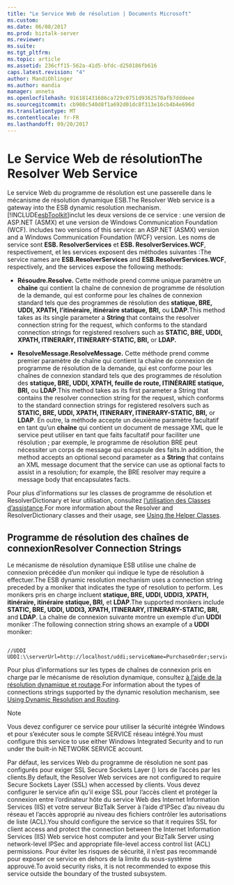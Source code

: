 ```yaml
---
title: "Le Service Web de résolution | Documents Microsoft"
ms.custom: 
ms.date: 06/08/2017
ms.prod: biztalk-server
ms.reviewer: 
ms.suite: 
ms.tgt_pltfrm: 
ms.topic: article
ms.assetid: 236cff15-562a-41d5-bfdc-d250186fb616
caps.latest.revision: "4"
author: MandiOhlinger
ms.author: mandia
manager: anneta
ms.openlocfilehash: 916181431686ca729c0751d9362570afb7dddeee
ms.sourcegitcommit: cb908c540d8f1a692d01dc8f313e16cb4b4e696d
ms.translationtype: MT
ms.contentlocale: fr-FR
ms.lasthandoff: 09/20/2017
---
```

# <a name="the-resolver-web-service"></a><span data-ttu-id="e6466-102">Le Service Web de résolution</span><span class="sxs-lookup"><span data-stu-id="e6466-102">The Resolver Web Service</span></span>
<span data-ttu-id="e6466-103">Le service Web du programme de résolution est une passerelle dans le mécanisme de résolution dynamique ESB.</span><span class="sxs-lookup"><span data-stu-id="e6466-103">The Resolver Web service is a gateway into the ESB dynamic resolution mechanism.</span></span> [!INCLUDE[esbToolkit](../includes/esbtoolkit-md.md)]<span data-ttu-id="e6466-104">inclut les deux versions de ce service : une version de ASP.NET (ASMX) et une version de Windows Communication Foundation (WCF).</span><span class="sxs-lookup"><span data-stu-id="e6466-104"> includes two versions of this service: an ASP.NET (ASMX) version and a Windows Communication Foundation (WCF) version.</span></span> <span data-ttu-id="e6466-105">Les noms de service sont **ESB. ResolverServices** et **ESB. ResolverServices.WCF**, respectivement, et les services exposent des méthodes suivantes :</span><span class="sxs-lookup"><span data-stu-id="e6466-105">The service names are **ESB.ResolverServices** and **ESB.ResolverServices.WCF**, respectively, and the services expose the following methods:</span></span>  
  
-   <span data-ttu-id="e6466-106">**Résoudre.**</span><span class="sxs-lookup"><span data-stu-id="e6466-106">**Resolve.**</span></span> <span data-ttu-id="e6466-107">Cette méthode prend comme unique paramètre un **chaîne** qui contient la chaîne de connexion de programme de résolution de la demande, qui est conforme pour les chaînes de connexion standard tels que des programmes de résolution des **statique, BRE, UDDI, XPATH, l’itinéraire, itinéraire statique, BRI,** ou **LDAP.**</span><span class="sxs-lookup"><span data-stu-id="e6466-107">This method takes as its single parameter a **String** that contains the resolver connection string for the request, which conforms to the standard connection strings for registered resolvers such as **STATIC, BRE, UDDI, XPATH, ITINERARY, ITINERARY-STATIC, BRI,** or **LDAP.**</span></span>  
  
-   <span data-ttu-id="e6466-108">**ResolveMessage.**</span><span class="sxs-lookup"><span data-stu-id="e6466-108">**ResolveMessage.**</span></span> <span data-ttu-id="e6466-109">Cette méthode prend comme premier paramètre de chaîne qui contient la chaîne de connexion de programme de résolution de la demande, qui est conforme pour les chaînes de connexion standard tels que des programmes de résolution des **statique, BRE, UDDI, XPATH, feuille de route, ITINÉRAIRE statique, BRI,** ou **LDAP**.</span><span class="sxs-lookup"><span data-stu-id="e6466-109">This method takes as its first parameter a String that contains the resolver connection string for the request, which conforms to the standard connection strings for registered resolvers such as  **STATIC, BRE, UDDI, XPATH, ITINERARY, ITINERARY-STATIC, BRI,** or **LDAP**.</span></span> <span data-ttu-id="e6466-110">En outre, la méthode accepte un deuxième paramètre facultatif en tant qu’un **chaîne** qui contient un document de message XML que le service peut utiliser en tant que faits facultatif pour faciliter une résolution ; par exemple, le programme de résolution BRE peut nécessiter un corps de message qui encapsule des faits.</span><span class="sxs-lookup"><span data-stu-id="e6466-110">In addition, the method accepts an optional second parameter as a **String** that contains an XML message document that the service can use as optional facts to assist in a resolution; for example, the BRE resolver may require a message body that encapsulates facts.</span></span>  
  
 <span data-ttu-id="e6466-111">Pour plus d’informations sur les classes de programme de résolution et ResolverDictionary et leur utilisation, consultez [l’utilisation des Classes d’assistance](../esb-toolkit/using-the-helper-classes.md).</span><span class="sxs-lookup"><span data-stu-id="e6466-111">For more information about the Resolver and ResolverDictionary classes and their usage, see [Using the Helper Classes](../esb-toolkit/using-the-helper-classes.md).</span></span>  
  
## <a name="resolver-connection-strings"></a><span data-ttu-id="e6466-112">Programme de résolution des chaînes de connexion</span><span class="sxs-lookup"><span data-stu-id="e6466-112">Resolver Connection Strings</span></span>  
 <span data-ttu-id="e6466-113">Le mécanisme de résolution dynamique ESB utilise une chaîne de connexion précédée d’un moniker qui indique le type de résolution à effectuer.</span><span class="sxs-lookup"><span data-stu-id="e6466-113">The ESB dynamic resolution mechanism uses a connection string preceded by a moniker that indicates the type of resolution to perform.</span></span> <span data-ttu-id="e6466-114">Les monikers pris en charge incluent **statique, BRE, UDDI, UDDI3, XPATH, itinéraire, itinéraire statique, BRI,** et **LDAP**.</span><span class="sxs-lookup"><span data-stu-id="e6466-114">The supported monikers include **STATIC, BRE, UDDI, UDDI3, XPATH, ITINERARY, ITINERARY-STATIC, BRI,** and **LDAP**.</span></span> <span data-ttu-id="e6466-115">La chaîne de connexion suivante montre un exemple d’un **UDDI** moniker :</span><span class="sxs-lookup"><span data-stu-id="e6466-115">The following connection string shows an example of a **UDDI** moniker:</span></span>  
  
```  
  
//UDDI  
UDDI:\\serverUrl=http://localhost/uddi;serviceName=PurchaseOrder;serviceProvider=Microsoft.Practices.ESB  
```  
  
 <span data-ttu-id="e6466-116">Pour plus d’informations sur les types de chaînes de connexion pris en charge par le mécanisme de résolution dynamique, consultez [à l’aide de la résolution dynamique et routage](../esb-toolkit/using-dynamic-resolution-and-routing.md).</span><span class="sxs-lookup"><span data-stu-id="e6466-116">For information about the types of connections strings supported by the dynamic resolution mechanism, see [Using Dynamic Resolution and Routing](../esb-toolkit/using-dynamic-resolution-and-routing.md).</span></span>  
  
> [!NOTE]
>  <span data-ttu-id="e6466-117">Vous devez configurer ce service pour utiliser la sécurité intégrée Windows et pour s’exécuter sous le compte SERVICE réseau intégré.</span><span class="sxs-lookup"><span data-stu-id="e6466-117">You must configure this service to use either Windows Integrated Security and to run under the built-in NETWORK SERVICE account.</span></span>  
>   
>  <span data-ttu-id="e6466-118">Par défaut, les services Web du programme de résolution ne sont pas configurés pour exiger SSL Secure Sockets Layer () lors de l’accès par les clients.</span><span class="sxs-lookup"><span data-stu-id="e6466-118">By default, the Resolver Web services are not configured to require Secure Sockets Layer (SSL) when accessed by clients.</span></span> <span data-ttu-id="e6466-119">Vous devez configurer le service afin qu’il exige SSL pour l’accès client et protéger la connexion entre l’ordinateur hôte du service Web des Internet Information Services (IIS) et votre serveur BizTalk Server à l’aide d’IPSec d’au niveau du réseau et l’accès approprié au niveau des fichiers contrôler les autorisations de liste (ACL).</span><span class="sxs-lookup"><span data-stu-id="e6466-119">You should configure the service so that it requires SSL for client access and protect the connection between the Internet Information Services (IIS) Web service host computer and your BizTalk Server using network-level IPSec and appropriate file-level access control list (ACL) permissions.</span></span> <span data-ttu-id="e6466-120">Pour éviter les risques de sécurité, il n’est pas recommandé pour exposer ce service en dehors de la limite du sous-système approuvé.</span><span class="sxs-lookup"><span data-stu-id="e6466-120">To avoid security risks, it is not recommended to expose this service outside the boundary of the trusted subsystem.</span></span>